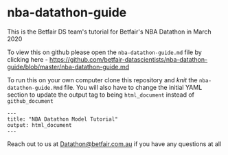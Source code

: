 # nba-datathon-guide
This is the Betfair DS team's tutorial for Betfair's NBA Datathon in March 2020

To view this on github please open the `nba-datathon-guide.md` file by clicking here - https://github.com/betfair-datascientists/nba-datathon-guide/blob/master/nba-datathon-guide.md

To run this on your own computer clone this repository and *knit* the `nba-datathon-guide.Rmd` file. You will also have to change the initial YAML section to update the output tag to being `html_document` instead of `github_document`
```
---
title: "NBA Datathon Model Tutorial"
output: html_document
---
```

Reach out to us at Datathon@betfair.com.au if you have any questions at all 
